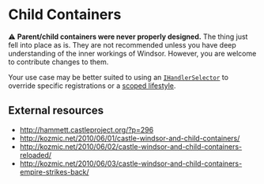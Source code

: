 # Child Containers

:warning: **Parent/child containers were never properly designed.** The thing just fell into place as is.
They are not recommended unless you have deep understanding of the inner workings of Windsor.
However, you are welcome to contribute changes to them.

Your use case may be better suited to using an [`IHandlerSelector`](handler-selectors.md) to override specific registrations or a [scoped lifestyle](lifestyles.md#scoped).

## External resources

- http://hammett.castleproject.org/?p=296
- http://kozmic.net/2010/06/01/castle-windsor-and-child-containers/
- http://kozmic.net/2010/06/02/castle-windsor-and-child-containers-reloaded/
- http://kozmic.net/2010/06/03/castle-windsor-and-child-containers-empire-strikes-back/
